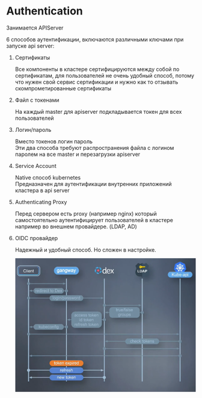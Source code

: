 # Authentication

Занимается APIServer

6 способов аутентификации, включаются различными ключами при запуске api server:

1) Сертификаты

    Все компоненты в кластере сертифицируются между собой по сертификатам, для пользователей не очень удобный способ, потому что нужен свой сервис сертификации и нужно как то отзывать скомпрометированные сертификаты

2) Файл с токенами

    На каждый master для apiserver подкладывается токен для всех пользователей

3) Логин/пароль

    Вместо токенов логин пароль  
    Эти два способа требуют распространения файла с логином паролем на все master и перезагрузки apiserver

4) Service Account

    Native способ kubernetes  
    Предназначен для аутентификации внутренних приложений кластера в api server  

5) Authenticating Proxy

    Перед сервером есть proxy (например nginx) который самостоятельно аутентифицирует пользователей в кластере например во внешнем провайдере. (LDAP, AD)

6) OIDC провайдер  

    Надежный и удобный способ. Но сложен в настройке.

    ![oidc](/pics/oidc-schema.png)

